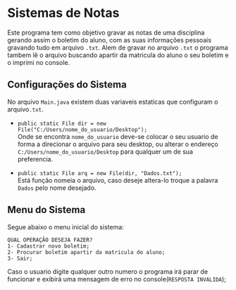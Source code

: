 # Sistemas de Notas

Este programa tem como objetivo gravar as notas de uma disciplina gerando assim o boletim do aluno, com as suas informações pessoais gravando tudo em arquivo `.txt`. Alem de gravar no arquivo `.txt` o programa tambem lê o arquivo buscando apartir da matricula do aluno o seu boletim e o imprimi no console.

## Configurações do Sistema

No arquivo `Main.java` existem duas variaveis estaticas que configuram o arquivo`.txt`.

- `public static File dir = new File("C:/Users/nome_do_usuario/Desktop");`  
Onde se encontra `nome_do_usuario` deve-se colocar o seu usuario de forma a direcionar o arquivo para seu desktop, ou    alterar o endereço `C:/Users/nome_do_usuario/Desktop` para qualquer um de sua preferencia.

- `public static File arq = new File(dir, "Dados.txt");`  
Está função nomeia o arquivo, caso deseje altera-lo troque a palavra `Dados` pelo nome desejado.

## Menu do Sistema

Segue abaixo o menu inicial do sistema:

`QUAL OPERAÇÃO DESEJA FAZER?`  
`1- Cadastrar novo boletim;`  
`2- Procurar boletim apartir da matricula do aluno;`  
`3- Sair;`  

Caso o usuario digite qualquer outro numero o programa irá parar de funcionar e exibirá uma mensagem de erro no console(`RESPOSTA INVALIDA`);
